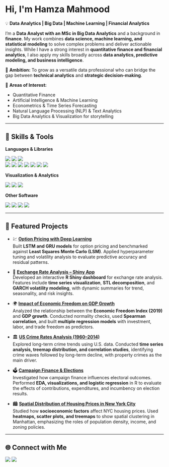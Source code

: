 # Hi, I'm Hamza Mahmood  

💡 **Data Analytics | Big Data | Machine Learning | Financial Analytics**  

I’m a **Data Analyst with an MSc in Big Data Analytics** and a background in **finance**. My work combines **data science, machine learning, and statistical modeling** to solve complex problems and deliver actionable insights. While I have a strong interest in **quantitative finance and financial analytics**, I also apply my skills broadly across **data analytics, predictive modeling, and business intelligence**.  

🎯 **Ambition:** To grow as a versatile data professional who can bridge the gap between **technical analytics** and **strategic decision-making**.  

🚀 **Areas of Interest:**  
- Quantitative Finance  
- Artificial Intelligence & Machine Learning   
- Econometrics & Time Series Forecasting  
- Natural Language Processing (NLP) & Text Analytics  
- Big Data Analytics & Visualization for storytelling 
---

## 🔧 Skills & Tools  

**Languages & Libraries**  
<p align="left">
  <img src="https://img.shields.io/badge/Python-3776AB?style=for-the-badge&logo=python&logoColor=white"/>
  <img src="https://img.shields.io/badge/R-276DC3?style=for-the-badge&logo=r&logoColor=white"/>
  <img src="https://img.shields.io/badge/SQL-4479A1?style=for-the-badge&logo=postgresql&logoColor=white"/>
  <br>
  <img src="https://img.shields.io/badge/Pandas-150458?style=for-the-badge&logo=pandas&logoColor=white"/>
  <img src="https://img.shields.io/badge/NumPy-013243?style=for-the-badge&logo=numpy&logoColor=white"/>
  <img src="https://img.shields.io/badge/Scikit--Learn-F7931E?style=for-the-badge&logo=scikit-learn&logoColor=white"/>
  <img src="https://img.shields.io/badge/TensorFlow-FF6F00?style=for-the-badge&logo=tensorflow&logoColor=white"/>
  <img src="https://img.shields.io/badge/Keras-D00000?style=for-the-badge&logo=keras&logoColor=white"/>
  <img src="https://img.shields.io/badge/PyTorch-EE4C2C?style=for-the-badge&logo=pytorch&logoColor=white"/>
  <img src="https://img.shields.io/badge/XGBoost-EC4D37?style=for-the-badge&logo=xgboost&logoColor=white"/>
</p>

**Visualization & Analytics**  
<p align="left">
  <img src="https://img.shields.io/badge/Matplotlib-000000?style=for-the-badge"/>
  <img src="https://img.shields.io/badge/Seaborn-4E97A7?style=for-the-badge"/>
  <img src="https://img.shields.io/badge/Power%20BI-F2C811?style=for-the-badge&logo=powerbi&logoColor=black"/>
</p>

**Other Software**  
<p align="left">
  <img src="https://img.shields.io/badge/EViews-005CAB?style=for-the-badge"/>
  <img src="https://img.shields.io/badge/Bloomberg%20Terminal-000000?style=for-the-badge"/>
  <img src="https://img.shields.io/badge/MS%20Excel-217346?style=for-the-badge&logo=microsoftexcel&logoColor=white"/>
  <img src="https://img.shields.io/badge/MS%20Office-D83B01?style=for-the-badge&logo=microsoftoffice&logoColor=white"/>
</p>

---

## 📌 Featured Projects  

- 💹 [**Option Pricing with Deep Learning**](https://github.com/mahmoodhamza1/Deep-Learning-for-Options-Pricing)    
  Built **LSTM and GRU models** for option pricing and benchmarked against **Least Squares Monte Carlo (LSM)**. Applied hyperparameter tuning and volatility analysis to evaluate predictive accuracy and residual patterns.  

- 💱 [**Exchange Rate Analysis – Shiny App**](https://github.com/mahmoodhamza1/Exchange-Rate-Analysis)   
  Developed an interactive **R Shiny dashboard** for exchange rate analysis. Features include **time series visualization**, **STL decomposition**, and **GARCH volatility modeling**, with dynamic summaries for trend, seasonality, and risk insights.  

- 🌍 [**Impact of Economic Freedom on GDP Growth**](https://github.com/mahmoodhamza1/Impact-of-Economic-Freedom-on-GDP-Growth)   
  Analyzed the relationship between the **Economic Freedom Index (2019)** and **GDP growth**. Conducted normality checks, used **Spearman correlation**, and built **multiple regression models** with investment, labor, and trade freedom as predictors.  

- 🏛️ [**US Crime Rates Analysis (1960–2014)**](https://github.com/mahmoodhamza1/Analysis-of-US-Crime-Rates)   
  Explored long-term crime trends using U.S. data. Conducted **time series analysis, treemap distribution, and correlation studies**, identifying crime waves followed by long-term decline, with property crimes as the main driver.  

- 🗳️ [**Campaign Finance & Elections**](https://github.com/mahmoodhamza1/Impact-of-Campaign-Finance-on-Election-Results)   
  Investigated how campaign finance influences electoral outcomes. Performed **EDA, visualizations, and logistic regression** in R to evaluate the effects of contributions, expenditures, and incumbency on election results.  

- 🏙️ [**Spatial Distribution of Housing Prices in New York City**](https://github.com/mahmoodhamza1/Spatial-Distribution-of-Housing-Prices-in-NYC)   
  Studied how **socioeconomic factors** affect NYC housing prices. Used **heatmaps, scatter plots, and treemaps** to show spatial clustering in Manhattan, emphasizing the roles of population density, income, and zoning policies.  

---

## 🌐 Connect with Me  

<p align="left">
  <a href="https://www.linkedin.com/in/hamzamah1/"><img src="https://img.shields.io/badge/LinkedIn-0A66C2?style=for-the-badge&logo=linkedin&logoColor=white"/></a>
  <a href="mailto:hamza979mahmood@gmail.com"><img src="https://img.shields.io/badge/Email-D14836?style=for-the-badge&logo=gmail&logoColor=white"/></a>
</p>
